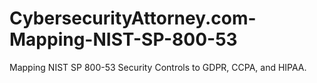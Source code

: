 # CybersecurityAttorney.com-Mapping-NIST-SP-800-53
Mapping NIST SP 800-53 Security Controls to GDPR, CCPA, and HIPAA.
